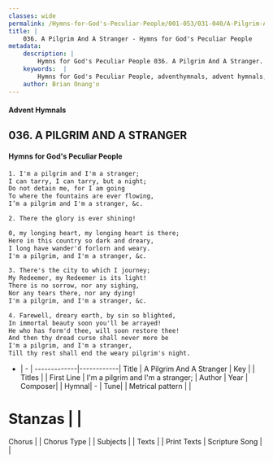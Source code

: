 ```yaml
---
classes: wide
permalink: /Hymns-for-God's-Peculiar-People/001-053/031-040/A-Pilgrim-And-A-Stranger/
title: |
    036. A Pilgrim And A Stranger - Hymns for God's Peculiar People
metadata:
    description: |
        Hymns for God's Peculiar People 036. A Pilgrim And A Stranger. I'm a pilgrim and I'm a stranger; I can tarry, I can tarry, but a night; Do not detain me, for I am going To where the fountains are ever flowing, I’m a pilgrim and I'm a stranger, &c.  
    keywords:  |
        Hymns for God's Peculiar People, adventhymnals, advent hymnals, A Pilgrim And A Stranger, I'm a pilgrim and I'm a stranger;. 
    author: Brian Onang'o
---
```

#### Advent Hymnals
## 036. A PILGRIM AND A STRANGER
####  Hymns for God's Peculiar People
```txt
1. I'm a pilgrim and I'm a stranger;
I can tarry, I can tarry, but a night;
Do not detain me, for I am going
To where the fountains are ever flowing,
I’m a pilgrim and I'm a stranger, &c.

2. There the glory is ever shining!

0, my longing heart, my longing heart is there;
Here in this country so dark and dreary,
I long have wander'd forlorn and weary.
I'm a pilgrim, and I'm a stranger, &c.

3. There's the city to which I journey;
My Redeemer, my Redeemer is its light!
There is no sorrow, nor any sighing,
Nor any tears there, nor any dying!
I'm a pilgrim, and I'm a stranger, &c.

4. Farewell, dreary earth, by sin so blighted,
In immortal beauty soon you'll be arrayed!
He who has form'd thee, will soon restore thee!
And then thy dread curse shall never more be
I'm a pilgrim, and I'm a stranger,
Till thy rest shall end the weary pilgrim's night.


```
- |   -  |
-------------|------------|
Title | A Pilgrim And A Stranger |
Key |  |
Titles |  |
First Line | I'm a pilgrim and I'm a stranger; |
Author | 
Year | 
Composer|  |
Hymnal|  - |
Tune|  |
Metrical pattern | |
# Stanzas |  |
Chorus |  |
Chorus Type |  |
Subjects |  |
Texts |  |
Print Texts | 
Scripture Song |  |
    
